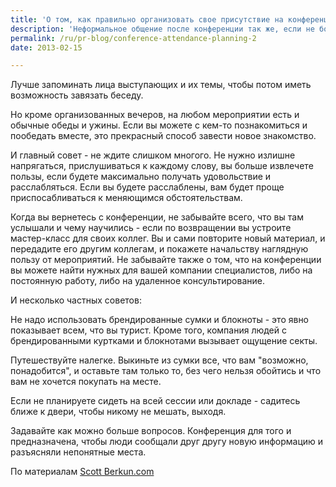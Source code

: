 ```yaml
---
title: 'О том, как правильно организовать свое присутствие на конференции'
description: 'Неформальное общение после конференции так же, если не больше, важно, как сами семинары и выступления. В некоторых случаях организаторы специально уделяют место и время для того, чтобы все пообщались, иногда этот процесс пускается на самотек. Познакомиться с новыми людьми в таком формате довольно сложно - знакомиться лучше на мастерских и семинарах.'
permalink: /ru/pr-blog/conference-attendance-planning-2
date: 2013-02-15

---
```


Лучше запоминать лица выступающих и их темы, чтобы потом иметь возможность  завязать беседу.

Но кроме организованных вечеров, на любом мероприятии есть и обычные обеды и ужины. Если вы можете с кем-то познакомиться и пообедать вместе, это прекрасный способ завести новое знакомство.

И главный совет - не ждите слишком многого. Не нужно излишне напрягаться, прислушиваться к каждому слову, вы больше извлечете пользы, если будете максимально получать удовольствие и расслабляться. Если вы будете расслаблены, вам будет проще приспосабливаться к меняющимся обстоятельствам.

Когда вы вернетесь с конференции, не забывайте всего, что вы там услышали и чему научились - если по возвращении вы устроите мастер-класс для своих коллег. Вы и сами повторите новый материал, и передадите его другим коллегам, и покажете начальству наглядную пользу от мероприятий. Не забывайте также о том, что на конференции вы можете найти нужных для вашей компании специалистов, либо на постоянную работу, либо на удаленное консультирование.

И несколько частных советов:

Не надо использовать брендированные сумки и блокноты - это явно показывает всем, что вы турист.  Кроме того, компания людей с брендированными куртками и блокнотами вызывает ощущение секты.

Путешествуйте налегке. Выкиньте  из сумки все, что вам "возможно, понадобится", и оставьте там только то, без чего нельзя обойтись и что вам не хочется покупать на месте.

Если не планируете сидеть на всей сессии или докладе - садитесь ближе к двери, чтобы никому не мешать, выходя.

Задавайте как можно больше вопросов. Конференция для того и предназначена, чтобы люди сообщали друг другу новую информацию и разъясняли непонятные места.

По материалам <a href="https://scottberkun.com/essays/24-how-to-get-the-most-out-of-conferences/">Scott Berkun.com</a>

